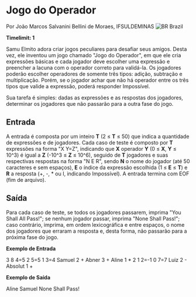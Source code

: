 # Jogo do Operador

Por João Marcos Salvanini Bellini de Moraes, IFSULDEMINAS ![BR](https://resources.beecrowd.com.br/gallery/images/flags/br.gif) Brazil

**Timelimit: 1**

Samu Elmito adora criar jogos peculiares para desafiar seus amigos. Desta vez, ele inventou um jogo chamado "Jogo do Operador", em que ele cria expressões básicas e cada jogador deve escolher uma expressão e preencher a lacuna com o operador correto para validá-la. Os jogadores poderão escolher operadores de somente três tipos: adição, subtração e multiplicação. Porém, se o jogador achar que não há operador entre os três tipos que valide a expressão, poderá responder Impossível.

Sua tarefa é simples: dadas as expressões e as respostas dos jogadores, determinar os jogadores que não passarão para a outra fase do jogo.

## Entrada

A entrada é composta por um inteiro **T** (2 ≤ **T** ≤ 50) que indica a quantidade de expressões e de jogadores. Cada caso de teste é composto por **T** expressões na forma "X Y=Z", indicando que **X** operador **Y** (0 ≤ **X**, **Y** ≤ 10^3) é igual a **Z** (-10^3 ≤ **Z** ≤ 10^6), seguido de **T** jogadores e suas respectivas respostas na forma "N E R", sendo **N** o nome do jogador (até 50 caracteres e sem espaços), **E** o índice da expressão escolhida (1 ≤ **E** ≤ **T**) e **R** a resposta (+, -, * ou I, indicando Impossível). A entrada termina com EOF (fim de arquivo).

## Saída

Para cada caso de teste, se todos os jogadores passarem, imprima "You Shall All Pass!"; se nenhum jogador passar, imprima "None Shall Pass!"; caso contrário, imprima, em ordem lexicográfica e entre espaços, o nome dos jogadores que erraram a resposta e, desta forma, não passarão para a próxima fase do jogo.

**Exemplo de Entrada**

3
8 4=5
2 5=5
1 3=4
Samuel 2 +
Abner 3 +
Aline 1 *
2
1 2=-1
0 7=7
Luiz 2 -
Absolut 1 +


**Exemplo de Saída**

Aline Samuel
None Shall Pass!
